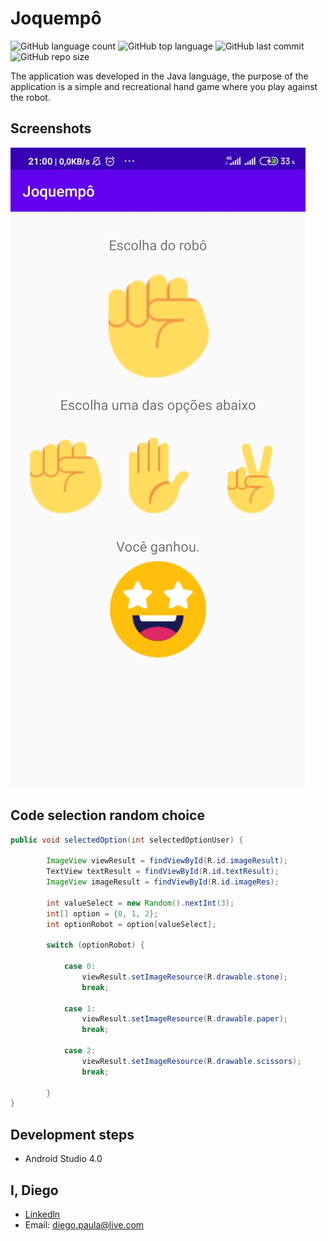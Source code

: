 # Joquempô
![GitHub language count](https://img.shields.io/github/languages/count/diegobpaula/joquempo) ![GitHub top language](https://img.shields.io/github/languages/top/diegobpaula/joquempo)	![GitHub last commit](https://img.shields.io/github/last-commit/diegobpaula/joquempo)	![GitHub repo size](https://img.shields.io/github/repo-size/diegobpaula/joquempo)

The application was developed in the Java language, the purpose of the application is a simple and recreational hand game where you play against the robot.

## Screenshots

![](https://github.com/diegobpaula/joquempo/blob/master/app/src/main/res/drawable/printOne.jpg?raw=true)

## Code selection random choice
```java
public void selectedOption(int selectedOptionUser) {

        ImageView viewResult = findViewById(R.id.imageResult);
        TextView textResult = findViewById(R.id.textResult);
        ImageView imageResult = findViewById(R.id.imageRes);

        int valueSelect = new Random().nextInt(3);
        int[] option = {0, 1, 2};
        int optionRobot = option[valueSelect];

        switch (optionRobot) {

            case 0:
                viewResult.setImageResource(R.drawable.stone);
                break;

            case 1:
                viewResult.setImageResource(R.drawable.paper);
                break;

            case 2:
                viewResult.setImageResource(R.drawable.scissors);
                break;

        }
}

```
## Development steps
- Android Studio 4.0

## I, Diego
- [Linkedln](http://https://www.linkedin.com/in/diegobpaula/ "Linkedln")
- Email: diego.paula@live.com
